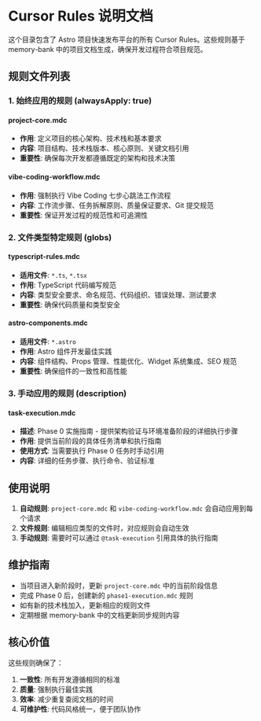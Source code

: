 # Cursor Rules 说明文档

这个目录包含了 Astro 项目快速发布平台的所有 Cursor Rules。这些规则基于 memory-bank 中的项目文档生成，确保开发过程符合项目规范。

## 规则文件列表

### 1. 始终应用的规则 (alwaysApply: true)

#### project-core.mdc
- **作用**: 定义项目的核心架构、技术栈和基本要求
- **内容**: 项目结构、技术栈版本、核心原则、关键文档引用
- **重要性**: 确保每次开发都遵循既定的架构和技术决策

#### vibe-coding-workflow.mdc
- **作用**: 强制执行 Vibe Coding 七步心跳法工作流程
- **内容**: 工作流步骤、任务拆解原则、质量保证要求、Git 提交规范
- **重要性**: 保证开发过程的规范性和可追溯性

### 2. 文件类型特定规则 (globs)

#### typescript-rules.mdc
- **适用文件**: `*.ts`, `*.tsx`
- **作用**: TypeScript 代码编写规范
- **内容**: 类型安全要求、命名规范、代码组织、错误处理、测试要求
- **重要性**: 确保代码质量和类型安全

#### astro-components.mdc
- **适用文件**: `*.astro`
- **作用**: Astro 组件开发最佳实践
- **内容**: 组件结构、Props 管理、性能优化、Widget 系统集成、SEO 规范
- **重要性**: 确保组件的一致性和高性能

### 3. 手动应用的规则 (description)

#### task-execution.mdc
- **描述**: Phase 0 实施指南 - 提供架构验证与环境准备阶段的详细执行步骤
- **作用**: 提供当前阶段的具体任务清单和执行指南
- **使用方式**: 当需要执行 Phase 0 任务时手动引用
- **内容**: 详细的任务步骤、执行命令、验证标准

## 使用说明

1. **自动规则**: `project-core.mdc` 和 `vibe-coding-workflow.mdc` 会自动应用到每个请求
2. **文件规则**: 编辑相应类型的文件时，对应规则会自动生效
3. **手动规则**: 需要时可以通过 `@task-execution` 引用具体的执行指南

## 维护指南

- 当项目进入新阶段时，更新 `project-core.mdc` 中的当前阶段信息
- 完成 Phase 0 后，创建新的 `phase1-execution.mdc` 规则
- 如有新的技术栈加入，更新相应的规则文件
- 定期根据 memory-bank 中的文档更新同步规则内容

## 核心价值

这些规则确保了：
1. **一致性**: 所有开发遵循相同的标准
2. **质量**: 强制执行最佳实践
3. **效率**: 减少重复查阅文档的时间
4. **可维护性**: 代码风格统一，便于团队协作 